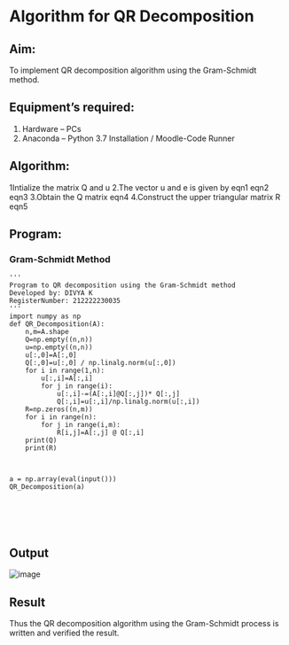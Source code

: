 # Algorithm for QR Decomposition
## Aim:
To implement QR decomposition algorithm using the Gram-Schmidt method.
## Equipment’s required:
1.	Hardware – PCs
2.	Anaconda – Python 3.7 Installation / Moodle-Code Runner
## Algorithm:
1Intialize the matrix Q and u
2.The vector u and e is given by
eqn1
eqn2
eqn3
3.Obtain the Q matrix
eqn4
4.Construct the upper triangular matrix R eqn5

## Program:
### Gram-Schmidt Method
```
''' 
Program to QR decomposition using the Gram-Schmidt method
Developed by: DIVYA K
RegisterNumber: 212222230035
'''
import numpy as np
def QR_Decomposition(A):
    n,m=A.shape
    Q=np.empty((n,n))
    u=np.empty((n,n))
    u[:,0]=A[:,0]
    Q[:,0]=u[:,0] / np.linalg.norm(u[:,0])
    for i in range(1,n):
        u[:,i]=A[:,i]
        for j in range(i):
            u[:,i]-=(A[:,i]@Q[:,j])* Q[:,j]
            Q[:,i]=u[:,i]/np.linalg.norm(u[:,i])
    R=np.zeros((n,m))
    for i in range(n):
        for j in range(i,m):
            R[i,j]=A[:,j] @ Q[:,i]
    print(Q)
    print(R)
    
    
    
a = np.array(eval(input()))
QR_Decomposition(a)






```

## Output
![image](https://github.com/divyakumars/QRdecomposition/assets/119393621/b64e3db4-82ca-460a-b390-7204265c9151)


## Result
Thus the QR decomposition algorithm using the Gram-Schmidt process is written and verified the result.
